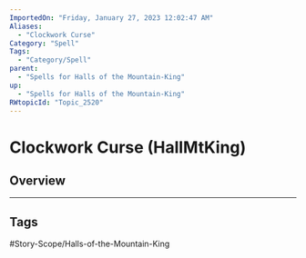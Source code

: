 ```yaml
---
ImportedOn: "Friday, January 27, 2023 12:02:47 AM"
Aliases:
  - "Clockwork Curse"
Category: "Spell"
Tags:
  - "Category/Spell"
parent:
  - "Spells for Halls of the Mountain-King"
up:
  - "Spells for Halls of the Mountain-King"
RWtopicId: "Topic_2520"
---
```

# Clockwork Curse (HallMtKing)
## Overview

---
## Tags
#Story-Scope/Halls-of-the-Mountain-King

